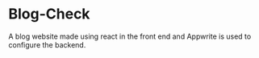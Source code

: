 # Blog-Check
A blog website made using react in the front end and Appwrite is used to configure the backend.
